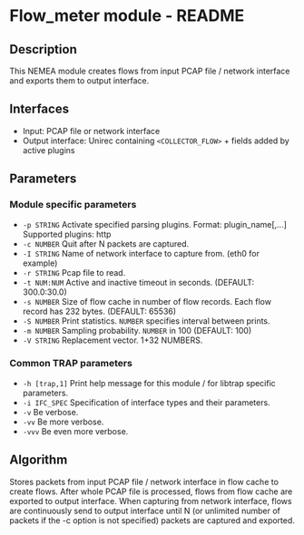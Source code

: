 # Flow_meter module - README

## Description
This NEMEA module creates flows from input PCAP file / network interface and exports them to output interface.

## Interfaces
- Input: PCAP file or network interface
- Output interface: Unirec containing `<COLLECTOR_FLOW>` + fields added by active plugins

## Parameters
### Module specific parameters
- `-p STRING`        Activate specified parsing plugins. Format: plugin_name[,...] Supported plugins: http
- `-c NUMBER`        Quit after N packets are captured.
- `-I STRING`        Name of network interface to capture from. (eth0 for example)
- `-r STRING`        Pcap file to read.
- `-t NUM:NUM`       Active and inactive timeout in seconds. (DEFAULT: 300.0:30.0)
- `-s NUMBER`        Size of flow cache in number of flow records. Each flow record has 232 bytes. (DEFAULT: 65536)
- `-S NUMBER`        Print statistics. `NUMBER` specifies interval between prints.
- `-m NUMBER`        Sampling probability. `NUMBER` in 100 (DEFAULT: 100)
- `-V STRING`        Replacement vector. 1+32 NUMBERS.

### Common TRAP parameters
- `-h [trap,1]`      Print help message for this module / for libtrap specific parameters.
- `-i IFC_SPEC`      Specification of interface types and their parameters.
- `-v`               Be verbose.
- `-vv`              Be more verbose.
- `-vvv`             Be even more verbose.

## Algorithm
Stores packets from input PCAP file / network interface in flow cache to create flows. After whole PCAP file is processed, flows from flow cache are exported to output interface.
When capturing from network interface, flows are continuously send to output interface until N (or unlimited number of packets if the -c option is not specified) packets are captured and exported.
